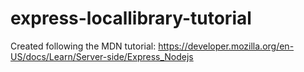 # express-locallibrary-tutorial

Created following the MDN tutorial: https://developer.mozilla.org/en-US/docs/Learn/Server-side/Express_Nodejs